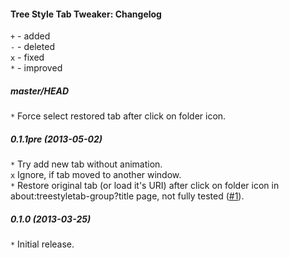 ﻿#### Tree Style Tab Tweaker: Changelog

`+` - added<br>
`-` - deleted<br>
`x` - fixed<br>
`*` - improved<br>

##### master/HEAD
`*` Force select restored tab after click on folder icon.<br>

##### 0.1.1pre (2013-05-02)
`*` Try add new tab without animation.<br>
`x` Ignore, if tab moved to another window.<br>
`*` Restore original tab (or load it's URI) after click on folder icon in about:treestyletab-group?title page, not fully tested (<a href="https://github.com/Infocatcher/Tree_Style_Tab_Tweaker/issues/1">#1</a>).<br>

##### 0.1.0 (2013-03-25)
`*` Initial release.<br>